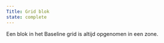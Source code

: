 ```yaml
---
Title: Grid blok
state: complete
---
```

Een blok in het Baseline grid is altijd opgenomen in een zone.
